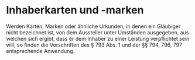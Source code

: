 # Inhaberkarten und -marken

Werden Karten, Marken oder ähnliche Urkunden, in denen ein Gläubiger nicht bezeichnet ist, von dem Aussteller unter Umständen ausgegeben, aus welchen sich ergibt, dass er dem Inhaber zu einer Leistung verpflichtet sein will, so finden die Vorschriften des § 793 Abs. 1 und der §§ 794, 796, 797 entsprechende Anwendung. 

